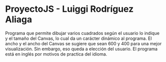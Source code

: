 # ProyectoJS - Luiggi Rodríguez Aliaga
Programa que permite dibujar varios cuadrados según el 
usuario lo indique y el tamaño del Canvas, lo cual da 
un carácter dinámico al programa.
El ancho y el ancho del Canvas se sugiere que sean 600 y 
400 para una mejor visualización. Sin embargo, eso 
queda a elección del usuario.
El programa está en inglés por motivos de practica 
del idioma.
